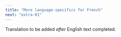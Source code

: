 ```yaml
---
title: "More language-specifics for French"
next: "extra-01"
---
```


Translation to be added _after_ English text completed.
